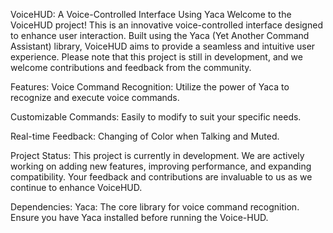 VoiceHUD: A Voice-Controlled Interface Using Yaca
Welcome to the VoiceHUD project! This is an innovative voice-controlled interface designed to enhance user interaction. Built using the Yaca (Yet Another Command Assistant) library, VoiceHUD aims to provide a seamless and intuitive user experience. Please note that this project is still in development, and we welcome contributions and feedback from the community.

Features:
Voice Command Recognition: Utilize the power of Yaca to recognize and execute voice commands.

Customizable Commands: Easily to modify to suit your specific needs.

Real-time Feedback: Changing of Color when Talking and Muted.

Project Status:
This project is currently in development. We are actively working on adding new features, improving performance, and expanding compatibility. Your feedback and contributions are invaluable to us as we continue to enhance VoiceHUD.

Dependencies:
Yaca: The core library for voice command recognition. Ensure you have Yaca installed before running the Voice-HUD.
